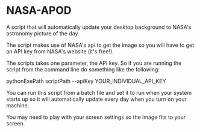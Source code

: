 # NASA-APOD
A script that will automatically update your desktop background to NASA's astronomy picture of the day.

 The script makes use of NASA's api to get the image so you will have to get an API key from NASA's website (it's free!).
 
 The scripts takes one parameter, the API key. So if you are running the script from the command line do something like the following: 
 
 pythonExePath  scriptPath  --apiKey YOUR_INDIVIDUAL_API_KEY
 
 You can run this script from a batch file and set it to run when your system starts up so it will automatically update every day when you turn on your machine.
 
 You may need to play with your screen settings so the image fits to your screen.
